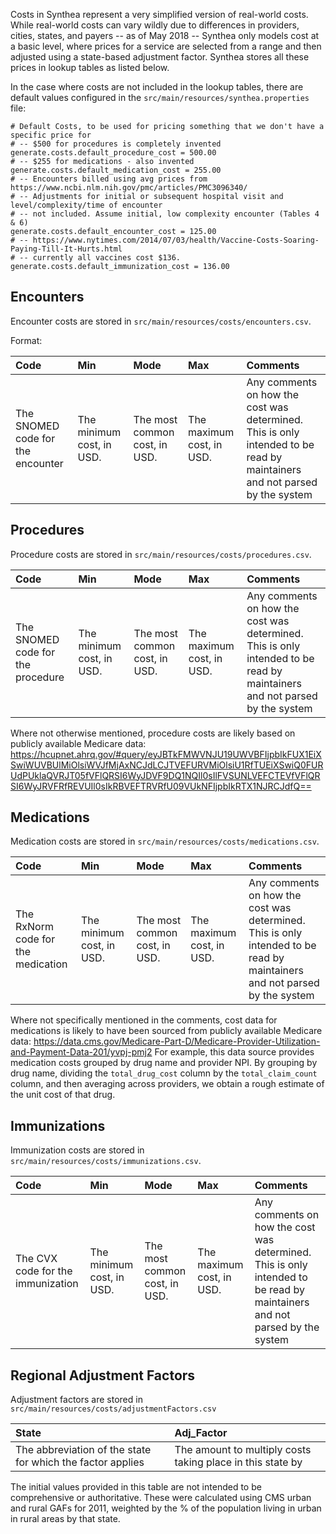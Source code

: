 Costs in Synthea represent a very simplified version of real-world costs. While real-world costs can vary wildly due to differences in providers, cities, states, and payers -- as of May 2018 -- Synthea only models cost at a basic level, where prices for a service are selected from a range and then adjusted using a state-based adjustment factor. Synthea stores all these prices in lookup tables as listed below.

In the case where costs are not included in the lookup tables, there are default values configured in the `src/main/resources/synthea.properties` file:

```properties
# Default Costs, to be used for pricing something that we don't have a specific price for
# -- $500 for procedures is completely invented
generate.costs.default_procedure_cost = 500.00
# -- $255 for medications - also invented
generate.costs.default_medication_cost = 255.00
# -- Encounters billed using avg prices from https://www.ncbi.nlm.nih.gov/pmc/articles/PMC3096340/
# -- Adjustments for initial or subsequent hospital visit and level/complexity/time of encounter
# -- not included. Assume initial, low complexity encounter (Tables 4 & 6)
generate.costs.default_encounter_cost = 125.00
# -- https://www.nytimes.com/2014/07/03/health/Vaccine-Costs-Soaring-Paying-Till-It-Hurts.html
# -- currently all vaccines cost $136.
generate.costs.default_immunization_cost = 136.00
```

## Encounters
Encounter costs are stored in `src/main/resources/costs/encounters.csv`.

Format:

| Code | Min | Mode | Max | Comments |
|:-----|:----|:-----|:----|:---------|
| The SNOMED code for the encounter | The minimum cost, in USD. | The most common cost, in USD. | The maximum cost, in USD. | Any comments on how the cost was determined. This is only intended to be read by maintainers and not parsed by the system |

## Procedures
Procedure costs are stored in `src/main/resources/costs/procedures.csv`.

| Code | Min | Mode | Max | Comments |
|:-----|:----|:-----|:----|:---------|
| The SNOMED code for the procedure | The minimum cost, in USD. | The most common cost, in USD. | The maximum cost, in USD. | Any comments on how the cost was determined. This is only intended to be read by maintainers and not parsed by the system |

Where not otherwise mentioned, procedure costs are likely based on publicly available Medicare data:
https://hcupnet.ahrq.gov/#query/eyJBTkFMWVNJU19UWVBFIjpbIkFUX1EiXSwiWUVBUlMiOlsiWVJfMjAxNCJdLCJTVEFURVMiOlsiU1RfTUEiXSwiQ0FURUdPUklaQVRJT05fVFlQRSI6WyJDVF9DQ1NQIl0sIlFVSUNLVEFCTEVfVFlQRSI6WyJRVFRfREVUIl0sIkRBVEFTRVRfU09VUkNFIjpbIkRTX1NJRCJdfQ==

## Medications
Medication costs are stored in `src/main/resources/costs/medications.csv`.

| Code | Min | Mode | Max | Comments |
|:-----|:----|:-----|:----|:---------|
| The RxNorm code for the medication | The minimum cost, in USD. | The most common cost, in USD. | The maximum cost, in USD. | Any comments on how the cost was determined. This is only intended to be read by maintainers and not parsed by the system |

Where not specifically mentioned in the comments, cost data for medications is likely to have been sourced from publicly available Medicare data: https://data.cms.gov/Medicare-Part-D/Medicare-Provider-Utilization-and-Payment-Data-201/yvpj-pmj2
For example, this data source provides medication costs grouped by drug name and provider NPI. By grouping by drug name, dividing the `total_drug_cost` column by the `total_claim_count` column, and then averaging across providers, we obtain a rough estimate of the unit cost of that drug.

## Immunizations
Immunization costs are stored in `src/main/resources/costs/immunizations.csv`.

| Code | Min | Mode | Max | Comments |
|:-----|:----|:-----|:----|:---------|
| The CVX code for the immunization | The minimum cost, in USD. | The most common cost, in USD. | The maximum cost, in USD. | Any comments on how the cost was determined. This is only intended to be read by maintainers and not parsed by the system |



## Regional Adjustment Factors
Adjustment factors are stored in `src/main/resources/costs/adjustmentFactors.csv`

| State | Adj_Factor |
|:------|:-----------|
| The abbreviation of the state for which the factor applies | The amount to multiply costs taking place in this state by |

The initial values provided in this table are not intended to be comprehensive or authoritative. These were calculated using CMS urban and rural GAFs for 2011, weighted by the % of the population living in urban in rural areas by that state.